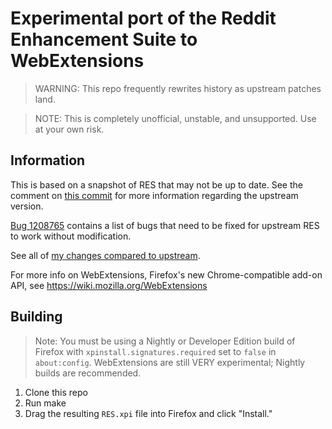 # Experimental port of the Reddit Enhancement Suite to WebExtensions

> WARNING: This repo frequently rewrites history as upstream patches land.

> NOTE: This is completely unofficial, unstable, and unsupported. Use at your own risk.

## Information

This is based on a snapshot of RES that may not be up to date. See the comment on [this commit](https://github.com/callahad/RES-WebExtension/commit/upstream) for more information regarding the upstream version.

[Bug 1208765](https://bugzilla.mozilla.org/1208765) contains a list of bugs that need to be fixed for upstream RES to work without modification.

See all of [my changes compared to upstream](https://github.com/callahad/RES-WebExtension/compare/upstream...master).

For more info on WebExtensions, Firefox's new Chrome-compatible add-on API, see https://wiki.mozilla.org/WebExtensions

## Building

> Note: You must be using a Nightly or Developer Edition build of Firefox with `xpinstall.signatures.required` set to `false` in `about:config`.
> WebExtensions are still VERY experimental; Nightly builds are recommended.

1. Clone this repo
2. Run make
3. Drag the resulting `RES.xpi` file into Firefox and click "Install."
